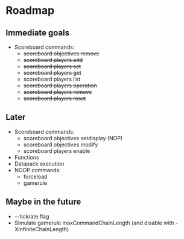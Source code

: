 # Roadmap

## Immediate goals
- Scoreboard commands:
    * ~~scoreboard objectives remove~~
    * ~~scoreboard players add~~
    * ~~scoreboard players set~~
    * ~~scoreboard players get~~
    * scoreboard players list
    * ~~scoreboard players operation~~
    * ~~scoreboard players remove~~
    * ~~scoreboard players reset~~


## Later
- Scoreboard commands:
    * scoreboard objectives setdisplay (NOP)
    * scoreboard objectives modify
    * scoreboard players enable
- Functions
- Datapack execution
- NOOP commands:
    * forceload
    * gamerule

## Maybe in the future
- --tickrate flag
- Simulate gamerule maxCommandChainLength (and disable with -XInfiniteChainLength)
